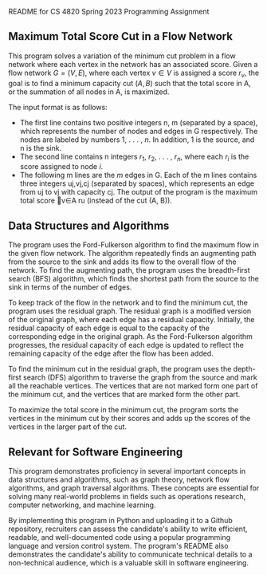 README for CS 4820 Spring 2023 Programming Assignment

## Maximum Total Score Cut in a Flow Network
This program solves a variation of the minimum cut problem in a flow network where each vertex in the network has an associated score. Given a flow network $G = (V, E)$, where each vertex $v \in V$ is assigned a score $r_v$, the goal is to find a minimum capacity cut $(A, B)$ such that the total score in A, or the summation of all nodes in A, is maximized.

The input format is as follows:

- The first line contains two positive integers n, m (separated by a space), which represents the number of nodes and edges in G respectively. The nodes are labeled by numbers 1, . . . , $n$. In addition, 1 is the source, and n is the sink.
- The second line contains n integers $r_1$, $r_2$, . . . , $r_n$, where each $r_i$ is the score assigned to node $i$.
- The following m lines are the $m$ edges in G. Each of the m lines contains three integers uj,vj,cj (separated by spaces), which represents an edge from uj to vj with capacity cj.
The output of the program is the maximum total score 􏰂v∈A ru (instead of the cut (A, B)).

## Data Structures and Algorithms
The program uses the Ford-Fulkerson algorithm to find the maximum flow in the given flow network. The algorithm repeatedly finds an augmenting path from the source to the sink and adds its flow to the overall flow of the network. To find the augmenting path, the program uses the breadth-first search (BFS) algorithm, which finds the shortest path from the source to the sink in terms of the number of edges.

To keep track of the flow in the network and to find the minimum cut, the program uses the residual graph. The residual graph is a modified version of the original graph, where each edge has a residual capacity. Initially, the residual capacity of each edge is equal to the capacity of the corresponding edge in the original graph. As the Ford-Fulkerson algorithm progresses, the residual capacity of each edge is updated to reflect the remaining capacity of the edge after the flow has been added.

To find the minimum cut in the residual graph, the program uses the depth-first search (DFS) algorithm to traverse the graph from the source and mark all the reachable vertices. The vertices that are not marked form one part of the minimum cut, and the vertices that are marked form the other part.

To maximize the total score in the minimum cut, the program sorts the vertices in the minimum cut by their scores and adds up the scores of the vertices in the larger part of the cut.

## Relevant for Software Engineering
This program demonstrates proficiency in several important concepts in data structures and algorithms, such as graph theory, network flow algorithms, and graph traversal algorithms. These concepts are essential for solving many real-world problems in fields such as operations research, computer networking, and machine learning.

By implementing this program in Python and uploading it to a Github repository, recruiters can assess the candidate's ability to write efficient, readable, and well-documented code using a popular programming language and version control system. The program's README also demonstrates the candidate's ability to communicate technical details to a non-technical audience, which is a valuable skill in software engineering.
